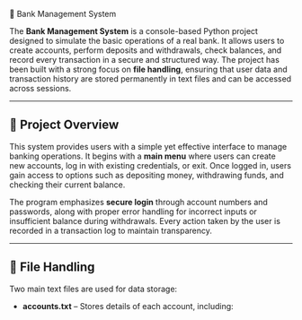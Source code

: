 🏦 Bank Management System  

The **Bank Management System** is a console-based Python project designed to simulate the basic operations of a real bank. It allows users to create accounts, perform deposits and withdrawals, check balances, and record every transaction in a secure and structured way. The project has been built with a strong focus on **file handling**, ensuring that user data and transaction history are stored permanently in text files and can be accessed across sessions.  

---

## 📌 Project Overview  

This system provides users with a simple yet effective interface to manage banking operations. It begins with a **main menu** where users can create new accounts, log in with existing credentials, or exit. Once logged in, users gain access to options such as depositing money, withdrawing funds, and checking their current balance.  

The program emphasizes **secure login** through account numbers and passwords, along with proper error handling for incorrect inputs or insufficient balance during withdrawals. Every action taken by the user is recorded in a transaction log to maintain transparency.  

---

## 📂 File Handling  

Two main text files are used for data storage:  

- **accounts.txt** – Stores details of each account, including:


